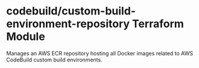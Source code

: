 # codebuild/custom-build-environment-repository Terraform Module

Manages an AWS ECR repository hosting all Docker images related to AWS CodeBuild custom build environments.
